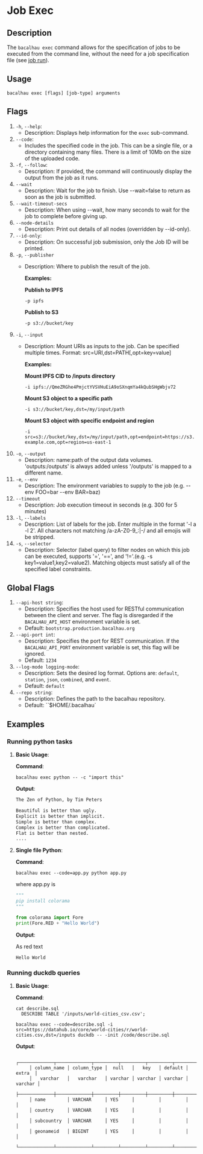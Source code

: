 # Job Exec

## Description

The `bacalhau exec` command allows for the specification of jobs to be executed from the command line, without the need for a job specification file (see [job run](index-7.md)).

## Usage

```shell
bacalhau exec [flags] [job-type] arguments
```

## Flags

1. `-h`, `--help`:
   * Description: Displays help information for the `exec` sub-command.
2. `--code`:
   * Includes the specified code in the job. This can be a single file, or a directory containing many files. There is a limit of 10Mb on the size of the uploaded code.
3. `-f`, `--follow`:
   * Description: If provided, the command will continuously display the output from the job as it runs.
4. `--wait`
   * Description: Wait for the job to finish. Use --wait=false to return as soon as the job is submitted.
5. `--wait-timeout-secs`
   * Description: When using --wait, how many seconds to wait for the job to complete before giving up.
6. `--node-details`
   * Description: Print out details of all nodes (overridden by --id-only).
7. `--id-only`:
   * Description: On successful job submission, only the Job ID will be printed.
8. `-p`, `--publisher`
   *   Description: Where to publish the result of the job.

       **Examples:**

       **Publish to IPFS**

       `-p ipfs`

       **Publish to S3**

       `-p s3://bucket/key`
9. `-i`, `--input`
   *   Description: Mount URIs as inputs to the job. Can be specified multiple times. Format: src=URI,dst=PATH\[,opt=key=value]

       **Examples:**

       **Mount IPFS CID to /inputs directory**

       `-i ipfs://QmeZRGhe4PmjctYVSVHuEiA9oSXnqmYa4kQubSHgWbjv72`

       **Mount S3 object to a specific path**

       `-i s3://bucket/key,dst=/my/input/path`

       **Mount S3 object with specific endpoint and region**

       `-i src=s3://bucket/key,dst=/my/input/path,opt=endpoint=https://s3.example.com,opt=region=us-east-1`
10. `-o`, `--output`
    * Description: name:path of the output data volumes. 'outputs:/outputs' is always added unless '/outputs' is mapped to a different name.
11. `-e`, `--env`
    * Description: The environment variables to supply to the job (e.g. --env FOO=bar --env BAR=baz)
12. `--timeout`
    * Description: Job execution timeout in seconds (e.g. 300 for 5 minutes)
13. `-l`, `--labels`
    * Description: List of labels for the job. Enter multiple in the format '-l a -l 2'. All characters not matching /a-zA-Z0-9\_:|-/ and all emojis will be stripped.
14. `-s`, `--selector`
    * Description: Selector (label query) to filter nodes on which this job can be executed, supports '=', '==', and '!='.(e.g. -s key1=value1,key2=value2). Matching objects must satisfy all of the specified label constraints.

## Global Flags

1. `--api-host string`:
   * Description: Specifies the host used for RESTful communication between the client and server. The flag is disregarded if the `BACALHAU_API_HOST` environment variable is set.
   * Default: `bootstrap.production.bacalhau.org`
2. `--api-port int`:
   * Description: Specifies the port for REST communication. If the `BACALHAU_API_PORT` environment variable is set, this flag will be ignored.
   * Default: `1234`
3. `--log-mode logging-mode`:
   * Description: Sets the desired log format. Options are: `default`, `station`, `json`, `combined`, and `event`.
   * Default: `default`
4. `--repo string`:
   * Description: Defines the path to the bacalhau repository.
   * Default: \`\`$HOME/.bacalhau\`

## Examples

### Running python tasks

1.  **Basic Usage**:

    **Command**:

    ```shell
    bacalhau exec python -- -c "import this"
    ```

    **Output**:

    ```bash
    The Zen of Python, by Tim Peters

    Beautiful is better than ugly.
    Explicit is better than implicit.
    Simple is better than complex.
    Complex is better than complicated.
    Flat is better than nested.
    ....
    ```
2.  **Single file Python**:

    **Command**:

    ```shell
    bacalhau exec --code=app.py python app.py
    ```

    where app.py is

    ```python
    """
    pip install colorama
    """

    from colorama import Fore
    print(Fore.RED + "Hello World")
    ```

    **Output**:

    As red text

    ```shell
    Hello World
    ```

### Running duckdb queries

1.  **Basic Usage**:

    **Command**:

    ```shell
    cat describe.sql
      DESCRIBE TABLE '/inputs/world-cities_csv.csv';

    bacalhau exec --code=describe.sql -i src=https://datahub.io/core/world-cities/r/world-cities.csv,dst=/inputs duckdb -- -init /code/describe.sql
    ```

    **Output**:

    ```
         ┌─────────────┬─────────────┬─────────┬─────────┬─────────┬─────────┐
         │ column_name │ column_type │  null   │   key   │ default │  extra  │
         │   varchar   │   varchar   │ varchar │ varchar │ varchar │ varchar │
         ├─────────────┼─────────────┼─────────┼─────────┼─────────┼─────────┤
         │ name        │ VARCHAR     │ YES     │         │         │         │
         │ country     │ VARCHAR     │ YES     │         │         │         │
         │ subcountry  │ VARCHAR     │ YES     │         │         │         │
         │ geonameid   │ BIGINT      │ YES     │         │         │         │
         └─────────────┴─────────────┴─────────┴─────────┴─────────┴─────────┘
    ```
